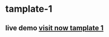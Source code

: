# tamplate-1
## live demo <a href="https://nocrashsoft-tamplate-1.herokuapp.com/">visit now tamplate 1</a>
